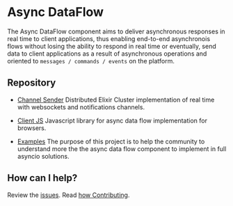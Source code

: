 # Async DataFlow

The Async DataFlow component aims to deliver asynchronous responses in real time to client applications, thus enabling end-to-end asynchronois flows without losing the ability to respond in real time or eventually, send data to client applications as a result of asynchronous operations and oriented to `messages / commands / events` on the platform.

## Repository

- [Channel Sender](ttps://github.com/bancolombia/async-dataflow/channel-sender) Distributed Elixir Cluster implementation of real time with websockets and notifications channels.
- [Client JS](https://github.com/bancolombia/async-dataflow/clients/client-js) Javascript library for async data flow implementation for browsers.

- [Examples](ttps://github.com/bancolombia/async-dataflow/examples)
  The purpose of this project is to help the community to understand more the the async data flow component to implement in full asyncio solutions.

## How can I help?

Review the [issues](https://github.com/bancolombia/async-dataflow/issues). Read [how Contributing](https://github.com/bancolombia/async-dataflow/wiki/Contributing).
